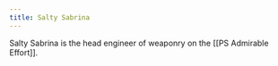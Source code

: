 ```yaml
---
title: Salty Sabrina
---
```


Salty Sabrina is the head engineer of weaponry on the [[PS Admirable Effort]].